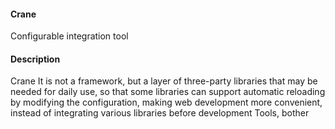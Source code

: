 #### Crane
Configurable integration tool


#### Description
Crane It is not a framework, but a layer of three-party libraries that may be needed for daily use, so that some libraries can support automatic reloading by modifying the configuration, making web development more convenient, instead of integrating various libraries before development Tools, bother